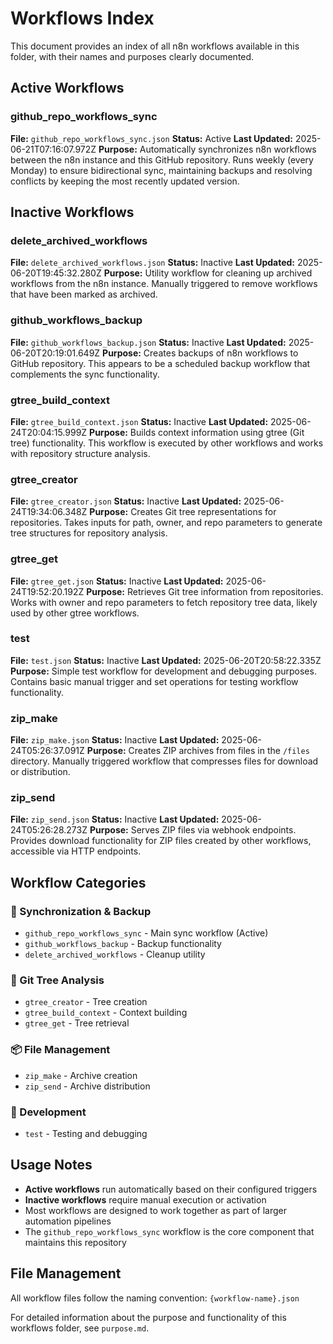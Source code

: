 # Workflows Index

This document provides an index of all n8n workflows available in this folder, with their names and purposes clearly documented.

## Active Workflows

### github_repo_workflows_sync
**File:** `github_repo_workflows_sync.json`
**Status:** Active
**Last Updated:** 2025-06-21T07:16:07.972Z
**Purpose:** Automatically synchronizes n8n workflows between the n8n instance and this GitHub repository. Runs weekly (every Monday) to ensure bidirectional sync, maintaining backups and resolving conflicts by keeping the most recently updated version.

## Inactive Workflows

### delete_archived_workflows
**File:** `delete_archived_workflows.json`
**Status:** Inactive
**Last Updated:** 2025-06-20T19:45:32.280Z
**Purpose:** Utility workflow for cleaning up archived workflows from the n8n instance. Manually triggered to remove workflows that have been marked as archived.

### github_workflows_backup
**File:** `github_workflows_backup.json`
**Status:** Inactive
**Last Updated:** 2025-06-20T20:19:01.649Z
**Purpose:** Creates backups of n8n workflows to GitHub repository. This appears to be a scheduled backup workflow that complements the sync functionality.

### gtree_build_context
**File:** `gtree_build_context.json`
**Status:** Inactive
**Last Updated:** 2025-06-24T20:04:15.999Z
**Purpose:** Builds context information using gtree (Git tree) functionality. This workflow is executed by other workflows and works with repository structure analysis.

### gtree_creator
**File:** `gtree_creator.json`
**Status:** Inactive
**Last Updated:** 2025-06-24T19:34:06.348Z
**Purpose:** Creates Git tree representations for repositories. Takes inputs for path, owner, and repo parameters to generate tree structures for repository analysis.

### gtree_get
**File:** `gtree_get.json`
**Status:** Inactive
**Last Updated:** 2025-06-24T19:52:20.192Z
**Purpose:** Retrieves Git tree information from repositories. Works with owner and repo parameters to fetch repository tree data, likely used by other gtree workflows.

### test
**File:** `test.json`
**Status:** Inactive
**Last Updated:** 2025-06-20T20:58:22.335Z
**Purpose:** Simple test workflow for development and debugging purposes. Contains basic manual trigger and set operations for testing workflow functionality.

### zip_make
**File:** `zip_make.json`
**Status:** Inactive
**Last Updated:** 2025-06-24T05:26:37.091Z
**Purpose:** Creates ZIP archives from files in the `/files` directory. Manually triggered workflow that compresses files for download or distribution.

### zip_send
**File:** `zip_send.json`
**Status:** Inactive
**Last Updated:** 2025-06-24T05:26:28.273Z
**Purpose:** Serves ZIP files via webhook endpoints. Provides download functionality for ZIP files created by other workflows, accessible via HTTP endpoints.

## Workflow Categories

### 🔄 Synchronization & Backup
- `github_repo_workflows_sync` - Main sync workflow (Active)
- `github_workflows_backup` - Backup functionality
- `delete_archived_workflows` - Cleanup utility

### 🌳 Git Tree Analysis
- `gtree_creator` - Tree creation
- `gtree_build_context` - Context building
- `gtree_get` - Tree retrieval

### 📦 File Management
- `zip_make` - Archive creation
- `zip_send` - Archive distribution

### 🧪 Development
- `test` - Testing and debugging

## Usage Notes

- **Active workflows** run automatically based on their configured triggers
- **Inactive workflows** require manual execution or activation
- Most workflows are designed to work together as part of larger automation pipelines
- The `github_repo_workflows_sync` workflow is the core component that maintains this repository

## File Management

All workflow files follow the naming convention: `{workflow-name}.json`

For detailed information about the purpose and functionality of this workflows folder, see `purpose.md`.